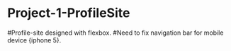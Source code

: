 # Project-1-ProfileSite
#Profile-site designed with flexbox.
#Need to fix navigation bar for mobile device {iphone 5}.
